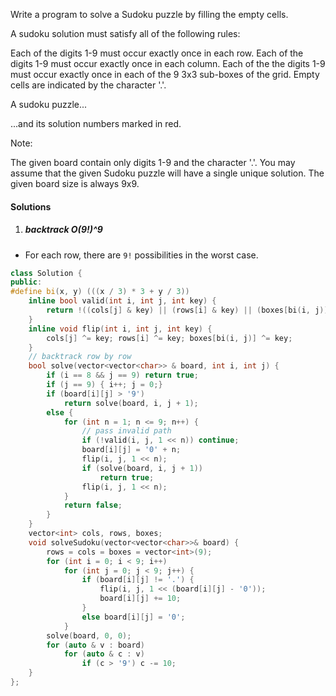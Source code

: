 Write a program to solve a Sudoku puzzle by filling the empty cells.

A sudoku solution must satisfy all of the following rules:

Each of the digits 1-9 must occur exactly once in each row.
Each of the digits 1-9 must occur exactly once in each column.
Each of the the digits 1-9 must occur exactly once in each of the 9 3x3 sub-boxes of the grid.
Empty cells are indicated by the character '.'.


A sudoku puzzle...


...and its solution numbers marked in red.

Note:

The given board contain only digits 1-9 and the character '.'.
You may assume that the given Sudoku puzzle will have a single unique solution.
The given board size is always 9x9.


#### Solutions

1. ##### backtrack O(9!)^9

- For each row, there are `9!` possibilities in the worst case.

```cpp
class Solution {
public:
#define bi(x, y) (((x / 3) * 3 + y / 3))
    inline bool valid(int i, int j, int key) {
        return !((cols[j] & key) || (rows[i] & key) || (boxes[bi(i, j)] & key));
    }
    inline void flip(int i, int j, int key) {
        cols[j] ^= key; rows[i] ^= key; boxes[bi(i, j)] ^= key;
    }
    // backtrack row by row
    bool solve(vector<vector<char>> & board, int i, int j) {
        if (i == 8 && j == 9) return true;
        if (j == 9) { i++; j = 0;}
        if (board[i][j] > '9')
            return solve(board, i, j + 1);
        else {
            for (int n = 1; n <= 9; n++) {
                // pass invalid path
                if (!valid(i, j, 1 << n)) continue;
                board[i][j] = '0' + n;
                flip(i, j, 1 << n);
                if (solve(board, i, j + 1))
                    return true;
                flip(i, j, 1 << n);
            }
            return false;
        }
    }
    vector<int> cols, rows, boxes;
    void solveSudoku(vector<vector<char>>& board) {
        rows = cols = boxes = vector<int>(9);
        for (int i = 0; i < 9; i++)
            for (int j = 0; j < 9; j++) {
                if (board[i][j] != '.') {
                    flip(i, j, 1 << (board[i][j] - '0'));
                    board[i][j] += 10;
                }
                else board[i][j] = '0';
            }
        solve(board, 0, 0);
        for (auto & v : board)
            for (auto & c : v)
                if (c > '9') c -= 10;
    }
};
```